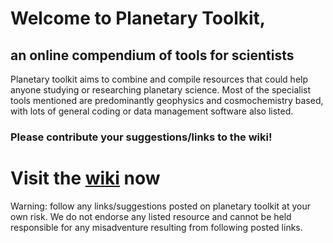 # Welcome to Planetary Toolkit,
## an online compendium of tools for scientists

Planetary toolkit aims to combine and compile resources that could help anyone studying or researching planetary science. Most of the specialist tools mentioned are predominantly geophysics and cosmochemistry based, with lots of general coding or data management software also listed.

### Please contribute your suggestions/links to the wiki!

# Visit the [wiki](https://github.com/planetarytoolkit/planetarytoolkit.github.io/wiki) now

Warning: follow any links/suggestions posted on planetary toolkit at your own risk. We do not endorse any listed resource and cannot be held responsible for any misadventure resulting from following posted links.
